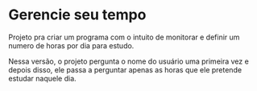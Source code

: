 # Gerencie seu tempo

Projeto pra criar um programa com o intuito de monitorar e definir um numero de horas por dia para estudo. 

Nessa versão, o projeto pergunta o nome do usuário uma primeira vez e depois disso, ele passa a perguntar apenas as
horas que ele pretende estudar naquele dia.